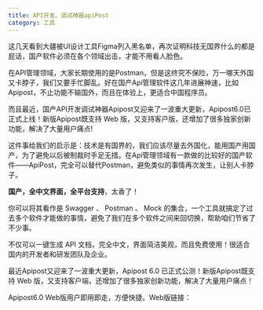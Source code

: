 ```yaml
---
title: API开发、调试神器apiPost
category: 工具
---
```


这几天看到大疆被UI设计工具Figma列入黑名单，再次证明科技无国界什么的都是屁话，国产软件必须在各个领域出击，才能不用看人脸色。

在API管理领域，大家长期使用的是Postman，但是这终究不保险，万一哪天外国又卡脖子，我们又要手忙脚乱。好在国产Api管理软件这几年进展神速，比如Apipost，不止功能不输国外，而且在体验上，更适合中国程序员。

而且最近，国产API开发调试神器Apipost又迎来了一波重大更新，Apipost6.0已正式上线！新版Apipost既支持 Web 版，又支持客户版，还增加了很多独家创新功能，解决了大量用户痛点!

这件事给我们的启示是：技术是有国界的，我们应该尽量去外国化，能用国产用国产，为了避免以后被制裁时手足无措。在Api管理领域有一款做的比较好的国产软件——ApiPost，完全可以替代Postman，避免类似的事情再次发生，让别人卡脖子。

**国产，全中文界面，全平台支持**，太香了！

你可以将其看作是 Swagger 、 Postman 、 Mock 的集合，一个工具就搞定了过去多个软件才能做的事情，避免了我们在多个软件之间来回切换，帮助咱们节省了不少事。

不仅可以一键生成 API 文档，完全中文，界面简洁美观，而且免费使用！很适合国内的开发者和研发团队及企业。

最近Apipost又迎来了一波重大更新，Apipost 6.0 已正式公测！新版Apipost既支持 Web 版，又支持客户端，还增加了很多独家创新功能，解决了大量用户痛点！

Apipost6.0 Web版用户即用即走，方便快捷。Web版链接：
